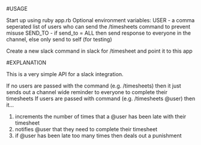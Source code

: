#USAGE

Start up using ruby app.rb
Optional environment variables:
    USER - a comma seperated list of users who can send the /timesheets command to prevent misuse
    SEND_TO - if send_to = ALL then send response to everyone in the channel, else only send to self (for testing)
    
Create a new slack command in slack for /timesheet and point it to this app

#EXPLANATION

This is a very simple API for a slack integration. 

If no users are passed with the command (e.g. /timesheets) then it just sends out a channel wide reminder to everyone to complete their timesheets
If users are passed with command (e.g. /timesheets @user) then it...

1. increments the number of times that a @user has been late with their timesheet
1. notifies @user that they need to complete their timesheet
1. if @user has been late too many times then deals out a punishment